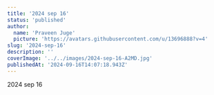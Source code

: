 ```yaml
---
title: '2024 sep 16'
status: 'published'
author:
  name: 'Praveen Juge'
  picture: 'https://avatars.githubusercontent.com/u/13696888?v=4'
slug: '2024-sep-16'
description: ''
coverImage: '../../images/2024-sep-16-A2MD.jpg'
publishedAt: '2024-09-16T14:07:18.943Z'
---
```


2024 sep 16